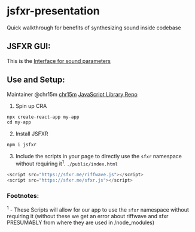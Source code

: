 # jsfxr-presentation
Quick walkthrough for benefits of synthesizing sound inside codebase

## JSFXR GUI:
This is the [Interface for sound parameters](https://sfxr.me/)

## Use and Setup:
Maintainer @chr15m [chr15m](https://github.com/chr15m) [JavaScript Library Repo](https://github.com/chr15m/jsfxr#use)

1. Spin up CRA
```ts
npx create-react-app my-app
cd my-app
```
2. Install JSFXR
```ts
npm i jsfxr
```
3. Include the scripts in your page to directly use the `sfxr` namespace without requiring it<sup>1</sup>.
`./public/index.html`
```ts
<script src="https://sfxr.me/riffwave.js"></script>
<script src="https://sfxr.me/sfxr.js"></script>
```




### Footnotes: 
<sup>1</sup> - These Scripts will allow for our app to use the `sfxr` namespace without requiring it (without these we get an error about riffwave and sfxr PRESUMABLY from where they are used in /node_modules)
